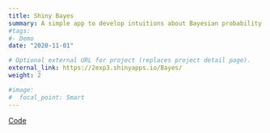 ```yaml
---
title: Shiny Bayes
summary: A simple app to develop intuitions about Bayesian probability. In spanish.
#tags:
#- Demo
date: "2020-11-01"

# Optional external URL for project (replaces project detail page).
external_link: https://2exp3.shinyapps.io/Bayes/
weight: 2 

#image:
#  focal_point: Smart
---
```

[Code](https://github.com/2exp3/Bayes)
